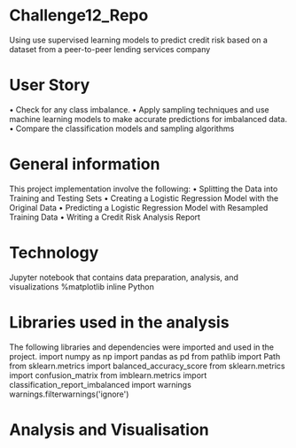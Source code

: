 # Challenge12_Repo
Using use supervised learning models to predict credit risk based on a dataset from a peer-to-peer lending services company

# User Story

•	Check for any class imbalance.
•	Apply sampling techniques and use machine learning models to make accurate predictions for imbalanced data.
•	Compare the classification models and sampling algorithms



# General information 
This project implementation involve the following:
•	Splitting the Data into Training and Testing Sets
•	Creating a Logistic Regression Model with the Original Data
•	Predicting a Logistic Regression Model with Resampled Training Data
•	Writing a Credit Risk Analysis Report


# Technology
Jupyter notebook that contains data preparation, analysis, and visualizations 
%matplotlib inline
Python

# Libraries used in the analysis
The following libraries and dependencies were imported and used in the project.
import numpy as np
import pandas as pd
from pathlib import Path
from sklearn.metrics import balanced_accuracy_score
from sklearn.metrics import confusion_matrix
from imblearn.metrics import classification_report_imbalanced
import warnings
warnings.filterwarnings('ignore')

# Analysis and Visualisation
